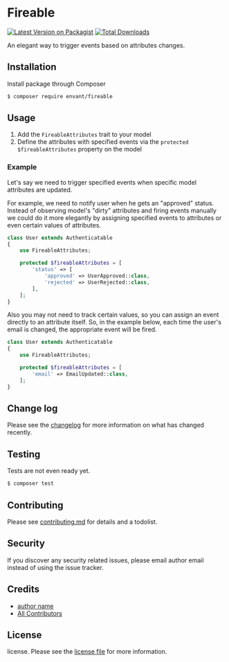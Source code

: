 # Fireable

[![Latest Version on Packagist][ico-version]][link-packagist]
[![Total Downloads][ico-downloads]][link-downloads]

An elegant way to trigger events based on attributes changes.

## Installation

Install package through Composer

``` bash
$ composer require envant/fireable
```

## Usage

1. Add the `FireableAttributes` trait to your model
2. Define the attributes with specified events via the `protected $fireableAttributes` property on the model

### Example

Let's say we need to trigger specified events when specific model attributes are updated.

For example, we need to notify user when he gets an "approved" status. Instead of observing model's "dirty" attributes and firing events manually we could do it more elegantly by assigning specified events to attributes or even certain values of attributes.

```php
class User extends Authenticatable
{
    use FireableAttributes;

    protected $fireableAttributes = [
        'status' => [
            'approved' => UserApproved::class,
            'rejected' => UserRejected::class,
        ],
    ];
}
```

Also you may not need to track certain values, so you can assign an event directly to an attribute itself. So, in the example below, each time the user's email is changed, the appropriate event will be fired.

```php
class User extends Authenticatable
{
    use FireableAttributes;

    protected $fireableAttributes = [
        'email' => EmailUpdated::class,
    ];
}
```

## Change log

Please see the [changelog](changelog.md) for more information on what has changed recently.

## Testing

Tests are not even ready yet.

``` bash
$ composer test
```

## Contributing

Please see [contributing.md](contributing.md) for details and a todolist.

## Security

If you discover any security related issues, please email author email instead of using the issue tracker.

## Credits

- [author name][link-author]
- [All Contributors][link-contributors]

## License

license. Please see the [license file](license.md) for more information.

[ico-version]: https://img.shields.io/packagist/v/envant/fireable.svg?style=flat-square
[ico-downloads]: https://img.shields.io/packagist/dt/envant/fireable.svg?style=flat-square

[link-packagist]: https://packagist.org/packages/envant/fireable
[link-downloads]: https://packagist.org/packages/envant/fireable
[link-author]: https://github.com/envant
[link-contributors]: ../../contributors

